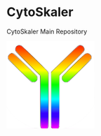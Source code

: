 # CytoSkaler
CytoSkaler Main Repository

<img src="https://github.com/awezmm/CytoSkaler/blob/master/imagesForREADME/iconnn.png" alt="Kitten"
	title="Icon" width="200" height="200" />
